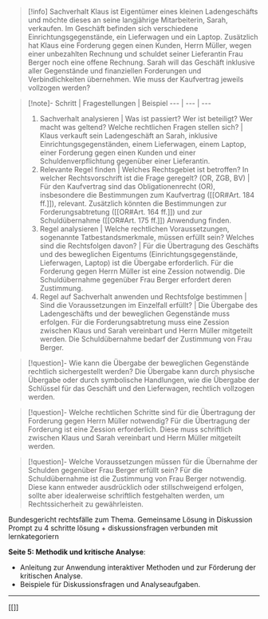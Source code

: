 >[!info] Sachverhalt
>Klaus ist Eigentümer eines kleinen Ladengeschäfts und möchte dieses an seine langjährige Mitarbeiterin, Sarah, verkaufen. Im Geschäft befinden sich verschiedene Einrichtungsgegenstände, ein Lieferwagen und ein Laptop. Zusätzlich hat Klaus eine Forderung gegen einen Kunden, Herrn Müller, wegen einer unbezahlten Rechnung und schuldet seiner Lieferantin Frau Berger noch eine offene Rechnung. Sarah will das Geschäft inklusive aller Gegenstände und finanziellen Forderungen und Verbindlichkeiten übernehmen. Wie muss der Kaufvertrag jeweils vollzogen werden?

>[!note]-
>Schritt | Fragestellungen | Beispiel
>--- | --- | ---
>1. Sachverhalt analysieren | Was ist passiert? Wer ist beteiligt? Wer macht was geltend? Welche rechtlichen Fragen stellen sich? | Klaus verkauft sein Ladengeschäft an Sarah, inklusive Einrichtungsgegenständen, einem Lieferwagen, einem Laptop, einer Forderung gegen einen Kunden und einer Schuldenverpflichtung gegenüber einer Lieferantin.
>2. Relevante Regel finden | Welches Rechtsgebiet ist betroffen? In welcher Rechtsvorschrift ist die Frage geregelt? (OR, ZGB, BV) | Für den Kaufvertrag sind das Obligationenrecht (OR), insbesondere die Bestimmungen zum Kaufvertrag ([[OR#Art. 184 ff.]]), relevant. Zusätzlich könnten die Bestimmungen zur Forderungsabtretung ([[OR#Art. 164 ff.]]) und zur Schuldübernahme ([[OR#Art. 175 ff.]]) Anwendung finden.
>3. Regel analysieren | Welche rechtlichen Voraussetzungen, sogenannte Tatbestandsmerkmale, müssen erfüllt sein? Welches sind die Rechtsfolgen davon? | Für die Übertragung des Geschäfts und des beweglichen Eigentums (Einrichtungsgegenstände, Lieferwagen, Laptop) ist die Übergabe erforderlich. Für die Forderung gegen Herrn Müller ist eine Zession notwendig. Die Schuldübernahme gegenüber Frau Berger erfordert deren Zustimmung.
>4. Regel auf Sachverhalt anwenden und Rechtsfolge bestimmen | Sind die Voraussetzungen im Einzelfall erfüllt? | Die Übergabe des Ladengeschäfts und der beweglichen Gegenstände muss erfolgen. Für die Forderungsabtretung muss eine Zession zwischen Klaus und Sarah vereinbart und Herrn Müller mitgeteilt werden. Die Schuldübernahme bedarf der Zustimmung von Frau Berger.

>[!question]- Wie kann die Übergabe der beweglichen Gegenstände rechtlich sichergestellt werden?
>Die Übergabe kann durch physische Übergabe oder durch symbolische Handlungen, wie die Übergabe der Schlüssel für das Geschäft und den Lieferwagen, rechtlich vollzogen werden.

>[!question]- Welche rechtlichen Schritte sind für die Übertragung der Forderung gegen Herrn Müller notwendig?
>Für die Übertragung der Forderung ist eine Zession erforderlich. Diese muss schriftlich zwischen Klaus und Sarah vereinbart und Herrn Müller mitgeteilt werden.

>[!question]- Welche Voraussetzungen müssen für die Übernahme der Schulden gegenüber Frau Berger erfüllt sein?
>Für die Schuldübernahme ist die Zustimmung von Frau Berger notwendig. Diese kann entweder ausdrücklich oder stillschweigend erfolgen, sollte aber idealerweise schriftlich festgehalten werden, um Rechtssicherheit zu gewährleisten.

Bundesgericht rechtsfälle zum Thema. Gemeinsame Lösung in Diskussion
Prompt zu 4 schritte lösung + diskussionsfragen verbunden mit lernkategoriern

**Seite 5: Methodik und kritische Analyse**:

- Anleitung zur Anwendung interaktiver Methoden und zur Förderung der kritischen Analyse.
- Beispiele für Diskussionsfragen und Analyseaufgaben.

---
[[]]
